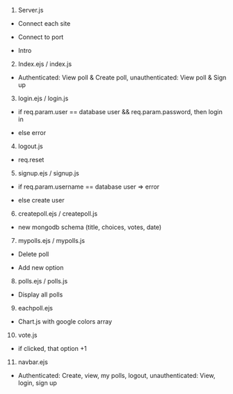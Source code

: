 1. Server.js


- Connect each site

- Connect to port

- Intro


2. Index.ejs / index.js


- Authenticated: View poll & Create poll, unauthenticated: View poll & Sign up


3. login.ejs / login.js


- if req.param.user == database user && req.param.password, then login in

- else error


4. logout.js


- req.reset


5. signup.ejs / signup.js


- if req.param.username == database user => error

- else create user

6. createpoll.ejs / createpoll.js


- new mongodb schema (title, choices, votes, date)


7. mypolls.ejs / mypolls.js


- Delete poll

- Add new option


8. polls.ejs / polls.js


- Display all polls


9. eachpoll.ejs


- Chart.js with google colors array


10. vote.js


- if clicked, that option +1


11. navbar.ejs

- Authenticated: Create, view, my polls, logout, unauthenticated: View, login, sign up

